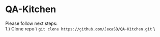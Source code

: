 # QA-Kitchen

Please follow next steps: \
1.)  Clone repo \ 
``` git clone https://github.com/JecaSD/QA-Kitchen.git ``` \
